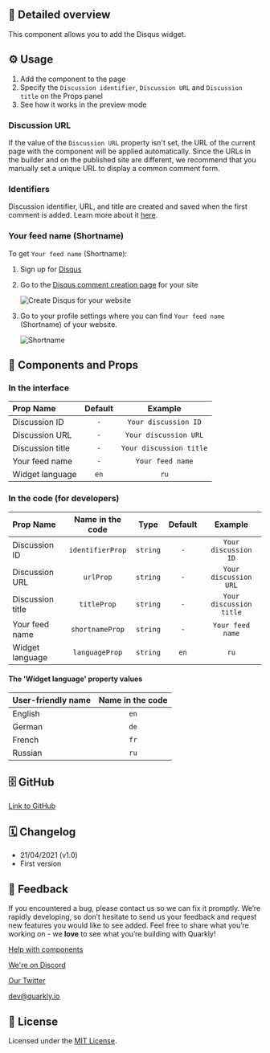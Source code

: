 ## 📖 Detailed overview

This component allows you to add the Disqus widget.

## ⚙️ Usage

1.  Add the component to the page
2.  Specify the `Discussion identifier`, `Discussion URL` and `Discussion title` on the Props panel
3.  See how it works in the preview mode

### Discussion URL

If the value of the `Discussion URL` property isn't set, the URL of the current page with the component will be applied automatically. Since the URLs in the builder and on the published site are different, we recommend that you manually set a unique URL to display a common comment form.

### Identifiers

Discussion identifier, URL, and title are created and saved when the first comment is added. Learn more about it [here](https://help.disqus.com/en/articles/1717111-what-s-a-shortname).

### Your feed name (Shortname)

To get `Your feed name` (Shortname):

1.  Sign up for [Disqus](https://disqus.com/profile/signup/)
2.  Go to the [Disqus comment creation page](https://disqus.com/admin/create) for your site

    ![Create Disqus for your website](https://test-upl.quarkly.io/60474504627982001eb71a51/images/1.png?v=2021-04-22T09:20:49.350Z)

3.  Go to your profile settings where you can find `Your feed name` (Shortname) of your website.

    ![Shortname](https://test-upl.quarkly.io/60474504627982001eb71a51/images/2.png?v=2021-04-22T09:21:10.280Z)

## 🧩 Components and Props

### In the interface

| Prop Name        | Default |         Example         |
| :--------------- | :-----: | :---------------------: |
| Discussion ID    |   `-`   |  `Your discussion ID`   |
| Discussion URL   |   `-`   |  `Your discussion URL`  |
| Discussion title |   `-`   | `Your discussion title` |
| Your feed name   |   `-`   |    `Your feed name`     |
| Widget language  |  `en`   |          `ru`           |

### In the code (for developers)

| Prop Name        | Name in the code |   Type   | Default |         Example         |
| :--------------- | :--------------: | :------: | :-----: | :---------------------: |
| Discussion ID    | `identifierProp` | `string` |   `-`   |  `Your discussion ID`   |
| Discussion URL   |    `urlProp`     | `string` |   `-`   |  `Your discussion URL`  |
| Discussion title |   `titleProp`    | `string` |   `-`   | `Your discussion title` |
| Your feed name   | `shortnameProp`  | `string` |   `-`   |    `Your feed name`     |
| Widget language  |  `languageProp`  | `string` |  `en`   |          `ru`           |

#### The 'Widget language' property values

| User-friendly name | Name in the code |
| :----------------- | :--------------: |
| English            |       `en`       |
| German             |       `de`       |
| French             |       `fr`       |
| Russian            |       `ru`       |

## 🗄 GitHub

[Link to GitHub](https://github.com/quarkly/community-kit/blob/master/src/Disqus.js)

## 🗓 Changelog

-   21/04/2021 (v1.0)
-   First version

## 📮 Feedback

If you encountered a bug, please contact us so we can fix it promptly. We’re rapidly developing, so don’t hesitate to send us your feedback and request new features you would like to see added. Feel free to share what you’re working on - we **love** to see what you’re building with Quarkly!

[Help with components](https://community.quarkly.io/c/requests/11)

[We're on Discord](https://discord.gg/SuF9vCMJGW)

[Our Twitter](https://twitter.com/quarklyapp)

[dev@quarkly.io](mailto:dev@quarkly.io)

## 📝 License

Licensed under the [MIT License](https://raw.githubusercontent.com/quarkly/community-kit/master/LICENSE).
